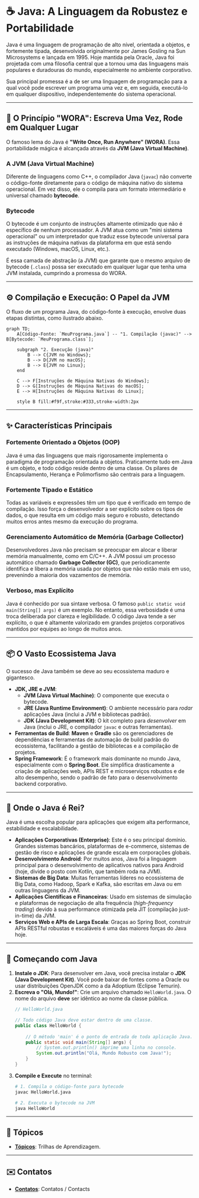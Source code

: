 # ☕ Java: A Linguagem da Robustez e Portabilidade

Java é uma linguagem de programação de alto nível, orientada a objetos, e fortemente tipada, desenvolvida originalmente por James Gosling na Sun Microsystems e lançada em 1995. Hoje mantida pela Oracle, Java foi projetada com uma filosofia central que a tornou uma das linguagens mais populares e duradouras do mundo, especialmente no ambiente corporativo.

Sua principal promessa é a de ser uma linguagem de programação para a qual você pode escrever um programa uma vez e, em seguida, executá-lo em qualquer dispositivo, independentemente do sistema operacional.

-----

## 📜 O Princípio "WORA": Escreva Uma Vez, Rode em Qualquer Lugar

O famoso lema do Java é **"Write Once, Run Anywhere" (WORA)**. Essa portabilidade mágica é alcançada através da **JVM (Java Virtual Machine)**.

### A JVM (Java Virtual Machine)

Diferente de linguagens como C++, o compilador Java (`javac`) não converte o código-fonte diretamente para o código de máquina nativo do sistema operacional. Em vez disso, ele o compila para um formato intermediário e universal chamado **bytecode**.

### Bytecode

O bytecode é um conjunto de instruções altamente otimizado que não é específico de nenhum processador. A JVM atua como um "mini sistema operacional" ou um interpretador que traduz esse bytecode universal para as instruções de máquina nativas da plataforma em que está sendo executado (Windows, macOS, Linux, etc.).

É essa camada de abstração (a JVM) que garante que o mesmo arquivo de bytecode (`.class`) possa ser executado em qualquer lugar que tenha uma JVM instalada, cumprindo a promessa do WORA.

-----

## ⚙️ Compilação e Execução: O Papel da JVM

O fluxo de um programa Java, do código-fonte à execução, envolve duas etapas distintas, como ilustrado abaixo.

```mermaid
graph TD;
    A[Código-Fonte: `MeuPrograma.java`] -- "1. Compilação (javac)" --> B[Bytecode: `MeuPrograma.class`];
    
    subgraph "2. Execução (java)"
        B --> C{JVM no Windows};
        B --> D{JVM no macOS};
        B --> E{JVM no Linux};
    end
    
    C --> F[Instruções de Máquina Nativas do Windows];
    D --> G[Instruções de Máquina Nativas do macOS];
    E --> H[Instruções de Máquina Nativas do Linux];

    style B fill:#f9f,stroke:#333,stroke-width:2px
```

-----

## ✨ Características Principais

### Fortemente Orientado a Objetos (OOP)

Java é uma das linguagens que mais rigorosamente implementa o paradigma de programação orientada a objetos. Praticamente tudo em Java é um objeto, e todo código reside dentro de uma classe. Os pilares de Encapsulamento, Herança e Polimorfismo são centrais para a linguagem.

### Fortemente Tipado e Estático

Todas as variáveis e expressões têm um tipo que é verificado em tempo de compilação. Isso força o desenvolvedor a ser explícito sobre os tipos de dados, o que resulta em um código mais seguro e robusto, detectando muitos erros antes mesmo da execução do programa.

### Gerenciamento Automático de Memória (Garbage Collector)

Desenvolvedores Java não precisam se preocupar em alocar e liberar memória manualmente, como em C/C++. A JVM possui um processo automático chamado **Garbage Collector (GC)**, que periodicamente identifica e libera a memória usada por objetos que não estão mais em uso, prevenindo a maioria dos vazamentos de memória.

### Verboso, mas Explícito

Java é conhecido por sua sintaxe verbosa. O famoso `public static void main(String[] args)` é um exemplo. No entanto, essa verbosidade é uma troca deliberada por clareza e legibilidade. O código Java tende a ser explícito, o que é altamente valorizado em grandes projetos corporativos mantidos por equipes ao longo de muitos anos.

-----

## 📦 O Vasto Ecossistema Java

O sucesso de Java também se deve ao seu ecossistema maduro e gigantesco.

  - **JDK, JRE e JVM**:
      - **JVM (Java Virtual Machine)**: O componente que executa o bytecode.
      - **JRE (Java Runtime Environment)**: O ambiente necessário para *rodar* aplicações Java (inclui a JVM e bibliotecas padrão).
      - **JDK (Java Development Kit)**: O kit completo para *desenvolver* em Java (inclui o JRE, o compilador `javac` e outras ferramentas).
  - **Ferramentas de Build**: **Maven** e **Gradle** são os gerenciadores de dependências e ferramentas de automação de build padrão do ecossistema, facilitando a gestão de bibliotecas e a compilação de projetos.
  - **Spring Framework**: É o framework mais dominante no mundo Java, especialmente com o **Spring Boot**. Ele simplifica drasticamente a criação de aplicações web, APIs REST e microserviços robustos e de alto desempenho, sendo o padrão de fato para o desenvolvimento backend corporativo.

-----

## 🎯 Onde o Java é Rei?

Java é uma escolha popular para aplicações que exigem alta performance, estabilidade e escalabilidade.

  - **Aplicações Corporativas (Enterprise)**: Este é o seu principal domínio. Grandes sistemas bancários, plataformas de e-commerce, sistemas de gestão de risco e aplicações de grande escala em corporações globais.
  - **Desenvolvimento Android**: Por muitos anos, Java foi a linguagem principal para o desenvolvimento de aplicativos nativos para Android (hoje, divide o posto com Kotlin, que também roda na JVM).
  - **Sistemas de Big Data**: Muitas ferramentas líderes no ecossistema de Big Data, como Hadoop, Spark e Kafka, são escritas em Java ou em outras linguagens da JVM.
  - **Aplicações Científicas e Financeiras**: Usado em sistemas de simulação e plataformas de negociação de alta frequência (*high-frequency trading*) devido à sua performance otimizada pela JIT (compilação just-in-time) da JVM.
  - **Serviços Web e APIs de Larga Escala**: Graças ao Spring Boot, construir APIs RESTful robustas e escaláveis é uma das maiores forças do Java hoje.

-----

## 🚀 Começando com Java

1.  **Instale o JDK**: Para desenvolver em Java, você precisa instalar o **JDK (Java Development Kit)**. Você pode baixar de fontes como a Oracle ou usar distribuições OpenJDK como a da Adoptium (Eclipse Temurin).
2.  **Escreva o "Olá, Mundo\!"**: Crie um arquivo chamado `HelloWorld.java`. O nome do arquivo **deve** ser idêntico ao nome da classe pública.
    ```java
    // HelloWorld.java

    // Todo código Java deve estar dentro de uma classe.
    public class HelloWorld {
        
        // O método 'main' é o ponto de entrada de toda aplicação Java.
        public static void main(String[] args) {
            // System.out.println() imprime uma linha no console.
            System.out.println("Olá, Mundo Robusto com Java!");
        }
    }
    ```
3.  **Compile e Execute** no terminal:
    ```sh
    # 1. Compila o código-fonte para bytecode
    javac HelloWorld.java

    # 2. Executa o bytecode na JVM
    java HelloWorld
    ```

---

## 🔗 Tópicos

* **[Tópicos](./Topicos.md)**: Trilhas de Aprendizagem.

---

## ✉️ Contatos

* **[Contatos](./Contatos.md)**: Contatos / Contacts
